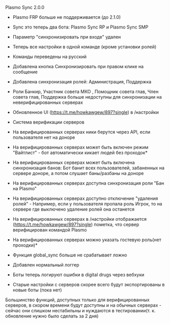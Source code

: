 Plasmo Sync 2.0.0

- Plasmo FRP больше не поддерживается (до 2.1.0)
- Sync это теперь два бота: Plasmo Sync RP и Plasmo Sync SMP
- Параметр "синхронизировать при входе" удален
- Теперь все настройки в одной команде (кроме установки ролей)
- Команды переведены на русский
- Добавлена кнопка Синхронизировать при правом клике на сообщение
- Добавлена синхронизация ролей: Администрация, Поддержка
- Роли Банкир, Участник совета МКО , Помощник совета глав, Член совета глав, Поддержка больше недоступны для синхронизации на неверифицированных серверах
- Обновленное UI (https://t.me/howkawgew/897?single) в /настройки
- Система верификации серверов
- На верифицированных серверах ники берутся через API, если пользователя нет на доноре
- На верифицированных серверах может быть включен режим "Вайтлист" - бот автоматически кикает людей без проходок*
- На верифицированных серверах может быть включена синхронизация банов: Бот банит всех пользователей, забаненных на сервере доноре, а потом слушает баны/разбаны на доноре
- На верифицированных серверах доступна синхронизация роли "Бан на Plasmo"
- На верифицированных серверах доступно отключение "удаления ролей" - Например, если у пользователя пропала роль Игрок, то на сервере где выключено удаление ролей она останется
- На верифицированных серверах в /настройки отображается (https://t.me/howkawgew/897?single) пометка, что сервер верифицирован командой Plasmo
- На верифицированных серверах можно указать гостевую роль(нет проходки)*

- Функция global_sync больше не срабатывает ложно
- Добавлен нормальный логгер
- Боты теперь логируют ошибки в digital drugs через вебхуки
- Старые настройки с серверов скорее всего будут экспортированы в новые боты (пока нет)


Большинство функций, доступных только для верифицированных серверов, в скором времени будут доступны и на обычных серверах - сейчас они слишком нестабильны и нуждаются в тестировании(т. к. обновление нужно было сделать за 2 дня)





